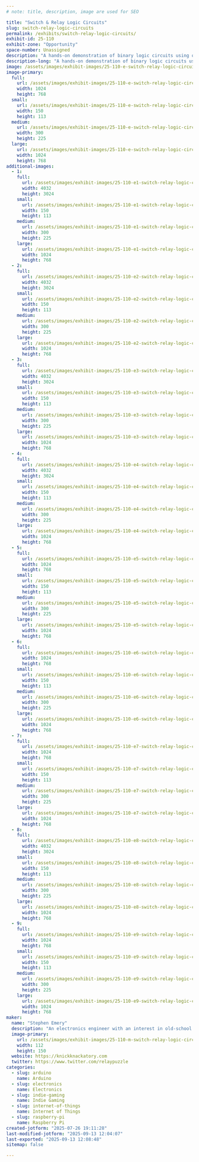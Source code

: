 ```yaml
---
# note: title, description, image are used for SEO

title: "Switch & Relay Logic Circuits"
slug: switch-relay-logic-circuits
permalink: /exhibits/switch-relay-logic-circuits/
exhibit-id: 25-110
exhibit-zone: "Opportunity"
space-number: Unassigned
description: "A hands-on demonstration of binary logic circuits using only switches and relays."
description-long: "A hands-on demonstration of binary logic circuits using only switches and relays. Circuits available for attendees to play with include a reconfigurable logic gate, a four-bit adder, a four-bit counter, river-crossing puzzles, and Ring the Bell, an IoT arcade machine based on the Chinese Ring Puzzle. Ring the Bell now has four levels of difficulty: players will be able to solve it by turning on four, five, six, or seven lights."
image: /assets/images/exhibit-images/25-110-e-switch-relay-logic-circuits-emery-adder-inside-1-1024x768-300x225.png
image-primary: 
  full:
    url: /assets/images/exhibit-images/25-110-e-switch-relay-logic-circuits-emery-adder-inside-1-1024x768-full.png
    width: 1024
    height: 768
  small:
    url: /assets/images/exhibit-images/25-110-e-switch-relay-logic-circuits-emery-adder-inside-1-1024x768-150x113.png
    width: 150
    height: 113
  medium:
    url: /assets/images/exhibit-images/25-110-e-switch-relay-logic-circuits-emery-adder-inside-1-1024x768-300x225.png
    width: 300
    height: 225
  large:
    url: /assets/images/exhibit-images/25-110-e-switch-relay-logic-circuits-emery-adder-inside-1-1024x768-1024x768.png
    width: 1024
    height: 768
additional-images: 
  - 1:
    full:
      url: /assets/images/exhibit-images/25-110-e1-switch-relay-logic-circuits-img-1440-full.JPG
      width: 4032
      height: 3024
    small:
      url: /assets/images/exhibit-images/25-110-e1-switch-relay-logic-circuits-img-1440-150x113.JPG
      width: 150
      height: 113
    medium:
      url: /assets/images/exhibit-images/25-110-e1-switch-relay-logic-circuits-img-1440-300x225.JPG
      width: 300
      height: 225
    large:
      url: /assets/images/exhibit-images/25-110-e1-switch-relay-logic-circuits-img-1440-1024x768.JPG
      width: 1024
      height: 768
  - 2:
    full:
      url: /assets/images/exhibit-images/25-110-e2-switch-relay-logic-circuits-img-8483-full.JPG
      width: 4032
      height: 3024
    small:
      url: /assets/images/exhibit-images/25-110-e2-switch-relay-logic-circuits-img-8483-150x113.JPG
      width: 150
      height: 113
    medium:
      url: /assets/images/exhibit-images/25-110-e2-switch-relay-logic-circuits-img-8483-300x225.JPG
      width: 300
      height: 225
    large:
      url: /assets/images/exhibit-images/25-110-e2-switch-relay-logic-circuits-img-8483-1024x768.JPG
      width: 1024
      height: 768
  - 3:
    full:
      url: /assets/images/exhibit-images/25-110-e3-switch-relay-logic-circuits-img-9076-full.JPG
      width: 4032
      height: 3024
    small:
      url: /assets/images/exhibit-images/25-110-e3-switch-relay-logic-circuits-img-9076-150x113.JPG
      width: 150
      height: 113
    medium:
      url: /assets/images/exhibit-images/25-110-e3-switch-relay-logic-circuits-img-9076-300x225.JPG
      width: 300
      height: 225
    large:
      url: /assets/images/exhibit-images/25-110-e3-switch-relay-logic-circuits-img-9076-1024x768.JPG
      width: 1024
      height: 768
  - 4:
    full:
      url: /assets/images/exhibit-images/25-110-e4-switch-relay-logic-circuits-relaylogicgate-full.jpg
      width: 4032
      height: 3024
    small:
      url: /assets/images/exhibit-images/25-110-e4-switch-relay-logic-circuits-relaylogicgate-150x113.jpg
      width: 150
      height: 113
    medium:
      url: /assets/images/exhibit-images/25-110-e4-switch-relay-logic-circuits-relaylogicgate-300x225.jpg
      width: 300
      height: 225
    large:
      url: /assets/images/exhibit-images/25-110-e4-switch-relay-logic-circuits-relaylogicgate-1024x768.jpg
      width: 1024
      height: 768
  - 5:
    full:
      url: /assets/images/exhibit-images/25-110-e5-switch-relay-logic-circuits-river-crossing-internal-1-1024x768-full.png
      width: 1024
      height: 768
    small:
      url: /assets/images/exhibit-images/25-110-e5-switch-relay-logic-circuits-river-crossing-internal-1-1024x768-150x113.png
      width: 150
      height: 113
    medium:
      url: /assets/images/exhibit-images/25-110-e5-switch-relay-logic-circuits-river-crossing-internal-1-1024x768-300x225.png
      width: 300
      height: 225
    large:
      url: /assets/images/exhibit-images/25-110-e5-switch-relay-logic-circuits-river-crossing-internal-1-1024x768-1024x768.png
      width: 1024
      height: 768
  - 6:
    full:
      url: /assets/images/exhibit-images/25-110-e6-switch-relay-logic-circuits-river-crossing-puzzles-3-1024x768-full.png
      width: 1024
      height: 768
    small:
      url: /assets/images/exhibit-images/25-110-e6-switch-relay-logic-circuits-river-crossing-puzzles-3-1024x768-150x113.png
      width: 150
      height: 113
    medium:
      url: /assets/images/exhibit-images/25-110-e6-switch-relay-logic-circuits-river-crossing-puzzles-3-1024x768-300x225.png
      width: 300
      height: 225
    large:
      url: /assets/images/exhibit-images/25-110-e6-switch-relay-logic-circuits-river-crossing-puzzles-3-1024x768-1024x768.png
      width: 1024
      height: 768
  - 7:
    full:
      url: /assets/images/exhibit-images/25-110-e7-switch-relay-logic-circuits-rtb-2018-full-1024x768-full.png
      width: 1024
      height: 768
    small:
      url: /assets/images/exhibit-images/25-110-e7-switch-relay-logic-circuits-rtb-2018-full-1024x768-150x113.png
      width: 150
      height: 113
    medium:
      url: /assets/images/exhibit-images/25-110-e7-switch-relay-logic-circuits-rtb-2018-full-1024x768-300x225.png
      width: 300
      height: 225
    large:
      url: /assets/images/exhibit-images/25-110-e7-switch-relay-logic-circuits-rtb-2018-full-1024x768-1024x768.png
      width: 1024
      height: 768
  - 8:
    full:
      url: /assets/images/exhibit-images/25-110-e8-switch-relay-logic-circuits-img-9078-full.JPG
      width: 4032
      height: 3024
    small:
      url: /assets/images/exhibit-images/25-110-e8-switch-relay-logic-circuits-img-9078-150x113.JPG
      width: 150
      height: 113
    medium:
      url: /assets/images/exhibit-images/25-110-e8-switch-relay-logic-circuits-img-9078-300x225.JPG
      width: 300
      height: 225
    large:
      url: /assets/images/exhibit-images/25-110-e8-switch-relay-logic-circuits-img-9078-1024x768.JPG
      width: 1024
      height: 768
  - 9:
    full:
      url: /assets/images/exhibit-images/25-110-e9-switch-relay-logic-circuits-emery-adder-front-2-1024x768-full.png
      width: 1024
      height: 768
    small:
      url: /assets/images/exhibit-images/25-110-e9-switch-relay-logic-circuits-emery-adder-front-2-1024x768-150x113.png
      width: 150
      height: 113
    medium:
      url: /assets/images/exhibit-images/25-110-e9-switch-relay-logic-circuits-emery-adder-front-2-1024x768-300x225.png
      width: 300
      height: 225
    large:
      url: /assets/images/exhibit-images/25-110-e9-switch-relay-logic-circuits-emery-adder-front-2-1024x768-1024x768.png
      width: 1024
      height: 768
maker: 
  name: "Stephen Emery"
  description: "An electronics engineer with an interest in old-school switching logic."
  image-primary:
    url: /assets/images/exhibit-images/25-110-m-switch-relay-logic-circuits-profile-pic-small-225x300-112x150.jpg
    width: 112
    height: 150
  website: https://knickknackatory.com
  twitter: https://www.twitter.com/relaypuzzle
categories: 
  - slug: arduino
    name: Arduino
  - slug: electronics
    name: Electronics
  - slug: indie-gaming
    name: Indie Gaming
  - slug: internet-of-things
    name: Internet of Things
  - slug: raspberry-pi
    name: Raspberry Pi
created-jotform: "2025-07-26 19:11:28"
last-modified-jotform: "2025-09-13 12:04:07"
last-exported: "2025-09-13 12:08:48"
sitemap: false

---
```

